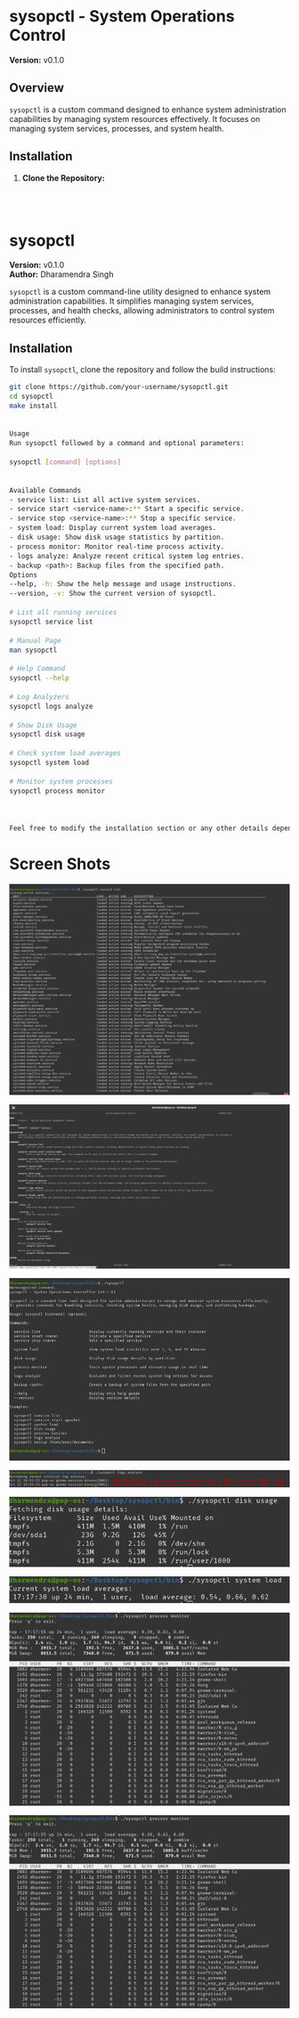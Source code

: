 # sysopctl - System Operations Control

**Version:** v0.1.0

## Overview

`sysopctl` is a custom command designed to enhance system administration capabilities by managing system resources effectively. It focuses on managing system services, processes, and system health.

## Installation

1. **Clone the Repository:**

   ```bash
   



# sysopctl

**Version:** v0.1.0  
**Author:** Dharamendra Singh

`sysopctl` is a custom command-line utility designed to enhance system administration capabilities. It simplifies managing system services, processes, and health checks, allowing administrators to control system resources efficiently.

## Installation

To install `sysopctl`, clone the repository and follow the build instructions:

```bash
git clone https://github.com/your-username/sysopctl.git
cd sysopctl
make install


Usage
Run sysopctl followed by a command and optional parameters:

sysopctl [command] [options]


Available Commands
- service list: List all active system services.
- service start <service-name>:** Start a specific service.
- service stop <service-name>:** Stop a specific service.
- system load: Display current system load averages.
- disk usage: Show disk usage statistics by partition.
- process monitor: Monitor real-time process activity.
- logs analyze: Analyze recent critical system log entries.
- backup <path>: Backup files from the specified path.
Options
--help, -h: Show the help message and usage instructions.
--version, -v: Show the current version of sysopctl.

# List all running services
sysopctl service list

# Manual Page
man sysopctl

# Help Command
sysopctl --help

# Log Analyzers
sysopctl logs analyze

# Show Disk Usage
sysopctl disk usage

# Check system load averages
sysopctl system load

# Monitor system processes
sysopctl process monitor



Feel free to modify the installation section or any other details depending on your repository setup.
```

# Screen Shots

![Screenshot from 2024-10-15 19-54-55](./images/Screenshot%20from%202024-10-22%2017-12-53.png)

![Screenshot from 2024-10-15 19-51-04](./images/Screenshot%20from%202024-10-22%2017-08-59.png)

![Screenshot from 2024-10-15 19-51-13](./images/Screenshot%20from%202024-10-22%2017-12-21.png)

![Screenshot from 2024-10-15 19-55-37](./images/Screenshot%20from%202024-10-22%2017-16-23.png)

![Screenshot from 2024-10-15 19-59-17](./images/Screenshot%20from%202024-10-22%2017-17-12.png)

![Screenshot from 2024-10-15 19-59-35](./images/Screenshot%20from%202024-10-22%2017-17-38.png)

![Screenshot from 2024-10-15 20-00-13](./images/Screenshot%20from%202024-10-22%2017-18-05.png)

![Screenshot from 2024-10-15 20-00-42](./images/Screenshot%20from%202024-10-22%2017-18-05.png)







